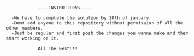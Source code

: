 
                ----INSTRUCTIONS----  
      
      -We have to complete the solution by 20th of january.
      -Dont add anyone to this repository without permission of all the other members.
      -Just be regular and first post the changes you wanna make and then start working on it.

                All The Best!!!

